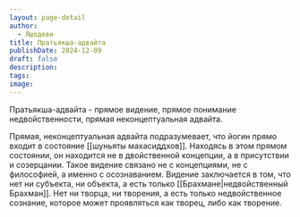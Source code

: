 ```yaml
---
layout: page-detail
author:
  - Яшодеви
title: Пратьякша-адвайта
publishDate: 2024-12-09
draft: false
description: 
tags: 
image:
---
```

Пратьякша-адвайта - прямое видение, прямое понимание недвойственности, прямая неконцептуальная адвайта.

Прямая, неконцептуальная адвайта подразумевает, что йогин прямо входит в состояние [[шуньяты махасиддхов]]. Находясь в этом прямом состоянии, он находится не в двойственной концепции, а в присутствии и созерцании. Такое видение связано не с концепциями, не с философией, а именно с осознаванием. Видение заключается в том, что нет ни субъекта, ни объекта, а есть только [[Брахмане|недвойственный Брахман]]. Нет ни творца, ни творения, а есть только недвойственное сознание, которое может проявляться как творец, либо как творение.